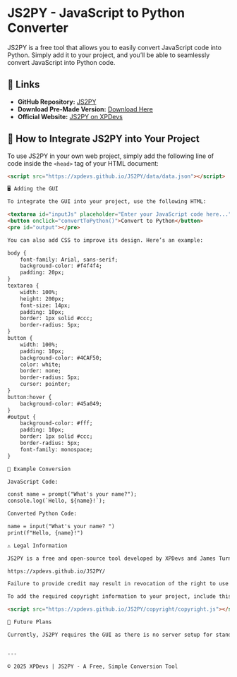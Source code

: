 # JS2PY - JavaScript to Python Converter

JS2PY is a free tool that allows you to easily convert JavaScript code into Python. Simply add it to your project, and you’ll be able to seamlessly convert JavaScript into Python code.

## 🔗 Links

- **GitHub Repository:** [JS2PY](https://github.com/XPDevs/JS2PY)
- **Download Pre-Made Version:** [Download Here](download/download.html)
- **Official Website:** [JS2PY on XPDevs](https://xpdevs.github.io/JS2PY/)

## 📌 How to Integrate JS2PY into Your Project

To use JS2PY in your own web project, simply add the following line of code inside the `<head>` tag of your HTML document:

```html
<script src="https://xpdevs.github.io/JS2PY/data/data.json"></script>

🖥️ Adding the GUI

To integrate the GUI into your project, use the following HTML:

<textarea id="inputJs" placeholder="Enter your JavaScript code here..."></textarea>
<button onclick="convertToPython()">Convert to Python</button>
<pre id="output"></pre>

You can also add CSS to improve its design. Here’s an example:

body {
    font-family: Arial, sans-serif;
    background-color: #f4f4f4;
    padding: 20px;
}
textarea {
    width: 100%;
    height: 200px;
    font-size: 14px;
    padding: 10px;
    border: 1px solid #ccc;
    border-radius: 5px;
}
button {
    width: 100%;
    padding: 10px;
    background-color: #4CAF50;
    color: white;
    border: none;
    border-radius: 5px;
    cursor: pointer;
}
button:hover {
    background-color: #45a049;
}
#output {
    background-color: #fff;
    padding: 10px;
    border: 1px solid #ccc;
    border-radius: 5px;
    font-family: monospace;
}

🔄 Example Conversion

JavaScript Code:

const name = prompt("What's your name?");
console.log(`Hello, ${name}!`);

Converted Python Code:

name = input("What's your name? ")
print(f"Hello, {name}!")

⚠️ Legal Information

JS2PY is a free and open-source tool developed by XPDevs and James Turner that enables the conversion of JavaScript code into Python. To use JS2PY, credit must be given to XPDevs and James Turner at the bottom of the project, along with a link to the official website:

https://xpdevs.github.io/JS2PY/

Failure to provide credit may result in revocation of the right to use JS2PY. The tool remains freely available under an open-source license.

To add the required copyright information to your project, include this script:

<script src="https://xpdevs.github.io/JS2PY/copyright/copyright.js"></script>

🚀 Future Plans

Currently, JS2PY requires the GUI as there is no server setup for standalone usage. However, efforts are being made to allow conversion without the need for the GUI in future updates.


---

© 2025 XPDevs | JS2PY - A Free, Simple Conversion Tool


